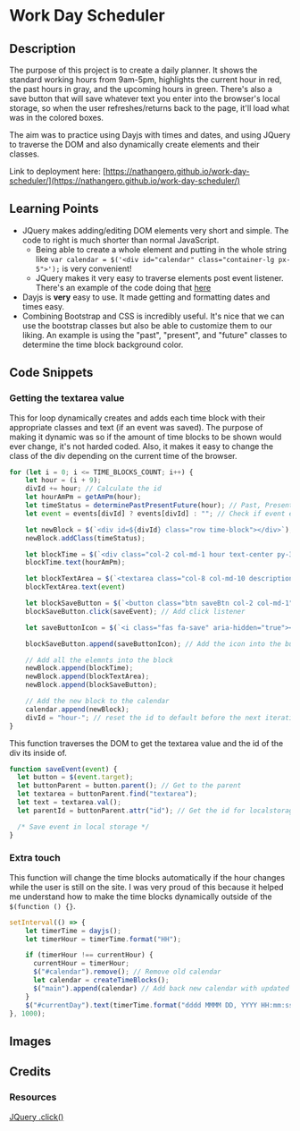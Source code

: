 # Work Day Scheduler

## Description

The purpose of this project is to create a daily planner. It shows the standard working hours from 9am-5pm, highlights the current hour in red, the past hours in gray, and the upcoming hours in green. There's also a save button that will save whatever text you enter into the browser's local storage, so when the user refreshes/returns back to the page, it'll load what was in the colored boxes.

The aim was to practice using Dayjs with times and dates, and using JQuery to traverse the DOM and also dynamically create elements and their classes.

Link to deployment here: [https://nathangero.github.io/work-day-scheduler/](https://nathangero.github.io/work-day-scheduler/)

## Learning Points

* JQuery makes adding/editing DOM elements very short and simple. The code to right is much shorter than normal JavaScript.
    * Being able to create a whole element and putting in the whole string like ```var calendar = $('<div id="calendar" class="container-lg px-5">');``` is very convenient!
    * JQuery makes it very easy to traverse elements post event listener. There's an example of the code doing that [here](#getting-the-textarea-value)
* Dayjs is **very** easy to use. It made getting and formatting dates and times easy.
* Combining Bootstrap and CSS is incredibly useful. It's nice that we can use the bootstrap classes but also be able to customize them to our liking. An example is using the "past", "present", and "future" classes to determine the time block background color.

## Code Snippets

### Getting the textarea value

This for loop dynamically creates and adds each time block with their appropriate classes and text (if an event was saved). The purpose of making it dynamic was so if the amount of time blocks to be shown would ever change, it's not harded coded. Also, it makes it easy to change the class of the div depending on the current time of the browser.
```js
for (let i = 0; i <= TIME_BLOCKS_COUNT; i++) {
    let hour = (i + 9);
    divId += hour; // Calculate the id
    let hourAmPm = getAmPm(hour);
    let timeStatus = determinePastPresentFuture(hour); // Past, Present, or Future
    let event = events[divId] ? events[divId] : ""; // Check if event exists, if not then give an empty string

    let newBlock = $(`<div id=${divId} class="row time-block"></div>`);
    newBlock.addClass(timeStatus);

    let blockTime = $(`<div class="col-2 col-md-1 hour text-center py-3"></div>`);
    blockTime.text(hourAmPm);

    let blockTextArea = $(`<textarea class="col-8 col-md-10 description" rows="3"></textarea>`);
    blockTextArea.text(event)

    let blockSaveButton = $(`<button class="btn saveBtn col-2 col-md-1" aria-label="save"></button`);
    blockSaveButton.click(saveEvent); // Add click listener

    let saveButtonIcon = $(`<i class="fas fa-save" aria-hidden="true"></i>`);

    blockSaveButton.append(saveButtonIcon); // Add the icon into the button

    // Add all the elemnts into the block
    newBlock.append(blockTime);
    newBlock.append(blockTextArea);
    newBlock.append(blockSaveButton);

    // Add the new block to the calendar
    calendar.append(newBlock);
    divId = "hour-"; // reset the id to default before the next iteration runs
}
```

This function traverses the DOM to get the textarea value and the id of the div its inside of.
```js
function saveEvent(event) {
  let button = $(event.target);
  let buttonParent = button.parent(); // Get to the parent 
  let textarea = buttonParent.find("textarea");
  let text = textarea.val();
  let parentId = buttonParent.attr("id"); // Get the id for localstorage

  /* Save event in local storage */
}
```

### Extra touch

This function will change the time blocks automatically if the hour changes while the user is still on the site. I was very proud of this because it helped me understand how to make the time blocks dynamically outside of the ```$(function () {}```.
```js
setInterval(() => {
    let timerTime = dayjs();
    let timerHour = timerTime.format("HH");

    if (timerHour !== currentHour) {
      currentHour = timerHour;
      $("#calendar").remove(); // Remove old calendar
      let calendar = createTimeBlocks();
      $("main").append(calendar) // Add back new calendar with updated time blocks
    }
    $("#currentDay").text(timerTime.format("dddd MMMM DD, YYYY HH:mm:ss"));
}, 1000);
```

## Images


## Credits

### Resources

[JQuery .click()](https://www.w3schools.com/jquery/event_click.asp)